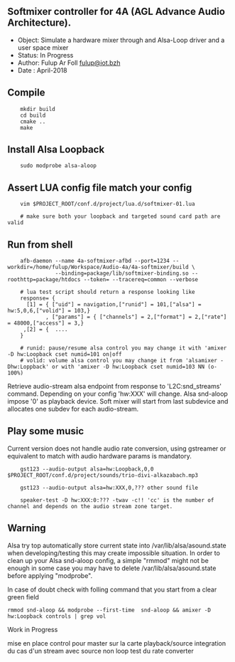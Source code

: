 Softmixer controller for 4A (AGL Advance Audio Architecture).
------------------------------------------------------------

 * Object: Simulate a hardware mixer through and Alsa-Loop driver and a user space mixer
 * Status: In Progress
 * Author: Fulup Ar Foll fulup@iot.bzh
 * Date  : April-2018

## Compile
```
    mkdir build
    cd build
    cmake ..
    make
```

## Install Alsa Loopback

```
    sudo modprobe alsa-aloop
```

## Assert LUA config file match your config 

```
    vim $PROJECT_ROOT/conf.d/project/lua.d/softmixer-01.lua

    # make sure both your loopback and targeted sound card path are valid
```


## Run from shell

```
    afb-daemon --name 4a-softmixer-afbd --port=1234 --workdir=/home/fulup/Workspace/Audio-4a/4a-softmixer/build \
               --binding=package/lib/softmixer-binding.so --roothttp=package/htdocs --token= --tracereq=common --verbose

    # lua test script should return a response looking like
    response= {
      [1] = { ["uid"] = navigation,["runid"] = 101,["alsa"] = hw:5,0,6,["volid"] = 103,}
            , ["params"] = { ["channels"] = 2,["format"] = 2,["rate"] = 48000,["access"] = 3,} 
     ,[2] = {  ....
    }

    # runid: pause/resume alsa control you may change it with 'amixer -D hw:Loopback cset numid=101 on|off
    # volid: volume alsa control you may change it from 'alsamixer -Dhw:Loppback' or with 'amixer -D hw:Loopback cset numid=103 NN (o-100%)
```




Retrieve audio-stream alsa endpoint from response to 'L2C:snd_streams' command. Depending on your config 'hw:XXX' will change. 
Alsa snd-aloop impose '0' as playback device. Soft mixer will start from last subdevice and allocates one subdev for each audio-stream.


## Play some music

Current version does not handle audio rate conversion, using gstreamer or equivalent to match with audio hardware params is mandatory.
```
    gst123 --audio-output alsa=hw:Loopback,0,0 $PROJECT_ROOT/conf.d/project/sounds/trio-divi-alkazabach.mp3

    gst123 --audio-output alsa=hw:XXX,0,??? other sound file

    speaker-test -D hw:XXX:0:??? -twav -c!! 'cc' is the number of channel and depends on the audio stream zone target.
```

## Warning

Alsa try top automatically store current state into /var/lib/alsa/asound.state when developing/testing this may create impossible
situation. In order to clean up your Alsa snd-aloop config, a simple "rmmod" might not be enough in some case you may have to delete
/var/lib/alsa/asound.state before applying "modprobe".

In case of doubt check with folling command that you start from a clear green field
```
rmmod snd-aloop && modprobe --first-time  snd-aloop && amixer -D hw:Loopback controls | grep vol
```


Work in Progress 

  mise en place control pour master sur la carte playback/source
  integration du cas d'un stream avec source non loop
  test du rate converter
